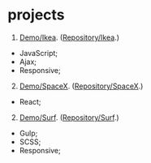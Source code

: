 # projects
1. [Demo/Ikea](https://leonidlukin.github.io/Ikea/).   ([Repository/Ikea](https://github.com/LeonidLukin/Ikea).)
  - JavaScript;
  - Ajax;
  - Responsive;
2. [Demo/SpaceX](https://leonidlukin.github.io/SpaceX/).   ([Repository/SpaceX](https://leonidlukin.github.io/SpaceX/).)
  - React;
2. [Demo/Surf](https://leonidlukin.github.io/surf/).   ([Repository/Surf](https://leonidlukin.github.io/surf/).)
  - Gulp;
  - SCSS;
  - Responsive;

